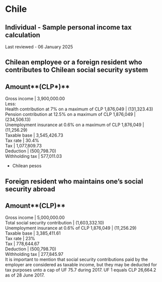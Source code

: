 # Chile
## Individual - Sample personal income tax calculation
Last reviewed - 06 January 2025
## Chilean employee or a foreign resident who contributes to Chilean social security system
Amount**(CLP*)**  
---  
Gross income | 3,900,000.00  
Less:  
Health contribution at 7% on a maximum of CLP 1,876,049 | (131,323.43)  
Pension contribution at 12.5% on a maximum of CLP 1,876,049 | (234,506.13)  
Unemployment insurance at 0.6% on a maximum of CLP 1,876,049 | (11,256.29)  
Taxable base | 3,545,426.73  
Tax rate | 30.4%  
Tax | 1,077,809.73  
Deduction | (500,798.70)  
Withholding tax | 577,011.03  
* Chilean pesos
## Foreign resident who maintains one’s social security abroad
Amount**(CLP)**  
---  
Gross income | 5,000,000.00  
Total social security contribution | (1,603,332.10)  
Unemployment insurance at 0.6% of CLP 1,876,049 | (11,256.29)  
Taxable base | 3,385,411.61  
Tax rate | 23%  
Tax | 778,644.67  
Deduction | (500,798.70)  
Withholding tax | 277,845.97  
It is important to mention that social security contributions paid by the employer are considered as taxable income, but they may be deducted for tax purposes unto a cap of UF 75.7 during 2017.
UF 1 equals CLP 26,664.2 as of 28 June 2017.
